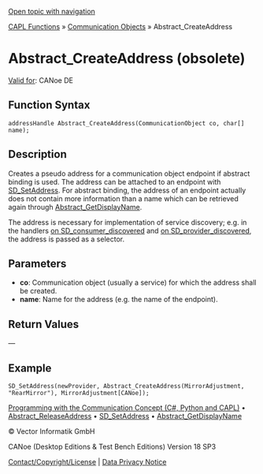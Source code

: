 [Open topic with navigation](../../../../../CANoeDEFamily.htm#Topics/CAPLFunctions/CommunicationObjects/Functions/CAPLfunctionAbstractCreateAddress.md)

[CAPL Functions](../../CAPLfunctions.md) » [Communication Objects](../CAPLfunctionsCOOverview.md) » Abstract_CreateAddress

# Abstract_CreateAddress (obsolete)

[Valid for](../../../Shared/FeatureAvailability.md): CANoe DE

## Function Syntax

`addressHandle Abstract_CreateAddress(CommunicationObject co, char[] name);`

## Description

Creates a pseudo address for a communication object endpoint if abstract binding is used. The address can be attached to an endpoint with [SD_SetAddress](CAPLfunctionSDSetAddress.md). For abstract binding, the address of an endpoint actually does not contain more information than a name which can be retrieved again through [Abstract_GetDisplayName](CAPLfunctionAbstractGetDisplayName.md).

The address is necessary for implementation of service discovery; e.g. in the handlers [on SD_consumer_discovered](../EventProcedures/CAPLfunctionOnSDConsumerDiscovered.md) and [on SD_provider_discovered](../EventProcedures/CAPLfunctionOnSDProviderDiscovered.md), the address is passed as a selector.

## Parameters

- **co**: Communication object (usually a service) for which the address shall be created.
- **name**: Name for the address (e.g. the name of the endpoint).

## Return Values

—

## Example

```plaintext
SD_SetAddress(newProvider, Abstract_CreateAddress(MirrorAdjustment, "RearMirror"), MirrorAdjustment[CANoe]);
```

[Programming with the Communication Concept (C#, Python and CAPL)](../../../CANoeCANalyzer/CommunicationConcept/Programming/CCP.md) • [Abstract_ReleaseAddress](CAPLfunctionAbstractReleaseAddress.md) • [SD_SetAddress](CAPLfunctionSDSetAddress.md) • [Abstract_GetDisplayName](CAPLfunctionAbstractGetDisplayName.md)

© Vector Informatik GmbH

CANoe (Desktop Editions & Test Bench Editions) Version 18 SP3

[Contact/Copyright/License](../../../Shared/ContactCopyrightLicense.md) | [Data Privacy Notice](https://www.vector.com/int/en/company/get-info/privacy-policy/)